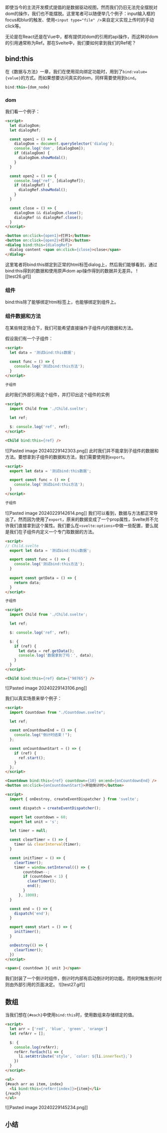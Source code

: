 

即使当今的主流开发模式提倡的是数据驱动视图，然而我们仍旧无法完全摆脱对dom的操作，我们也不能摆脱。这里笔者可以随便举几个例子：input输入框的focus和blur的触发、使用`<input type="file" />`来自定义实现上传时的手动click等。

无论是在React还是在Vue中，都有提供对dom的引用的api操作，而这种对dom的引用通常称为Ref。那在Svelte中，我们要如何拿到我们的Ref呢？
## bind:this

在《数据与方法》一章，我们在使用双向绑定功能时，用到了`bind:value={value}`的方式。而如果想要访问真实的dom，同样需要使用到`bind`。

```javascript
bind:this={dom_node}
```

### dom
我们看一个例子：
```html
<script>
  let dialogDom;
  let dialogRef;

  const open1 = () => {
    dialogDom = document.querySelector('dialog');
    console.log('dom', [dialogDom]);
    if (dialogDom) {
      dialogDom.showModal();
    }
  }

  const open2 = () => {
    console.log('ref', [dialogRef]);
    if (dialogRef) {
      dialogRef.showModal();
    }
  }

  const close = () => {
    dialogDom && dialogDom.close();
    dialogRef && dialogRef.close();
  }
</script>

<button on:click={open1}>打开1</button>
<button on:click={open2}>打开2</button>
<dialog bind:this={dialogRef}>
  dialog content <span on:click={close}>close</span>
</dialog>
```
这里笔者将bind:this绑定到正常的html标签dialog上，然后我们能够看到，通过bind:this得到的数据和使用原声dom api操作得到的数据并无差异。
![[test26.gif]]

### 组件
bind:this除了能够绑定html标签上，也能够绑定到组件上。

### 组件数据和方法
在某些特定场合下，我们可能希望直接操作子组件内的数据和方法。

假设我们有一个子组件：
```html
<script>
  let data = '测试bind:this数据';

  const func = () => {
    console.log('测试bind:this方法');
  }
</script>

子组件
```

此时我们外部引用这个组件，并打印出这个组件的实例
```html
<script>
  import Child from './Child.svelte';

  let ref;

  $: console.log('ref', ref);
</script>

<Child bind:this={ref} />
```

![[Pasted image 20240229142303.png]]
此时我们并不能拿到子组件的数据和方法。要想拿到子组件的数据和方法，我们需要使用到`export`。
```html
<script>
  export let data = '测试bind:this数据';

  export const func = () => {
    console.log('测试bind:this方法');
  }
</script>

子组件
```
![[Pasted image 20240229142614.png]]
我们可以看到，数据与方法都正常导出了。然而因为使用了`export`，原来的数据变成了一个prop属性，Svelte并不允许我们直接拿到这个属性。我们要么在`<svelte:options>`中做一些配置，要么就是我们在子组件内定义一个专门取数据的方法。
```html
<script>
// Child.svelte
  export let data = '测试bind:this数据';

  export const func = () => {
    console.log('测试bind:this方法');
  }
  
  export const getData = () => {
    return data;
  }
</script>

子组件
```

```html
<script>
  import Child from './Child.svelte';

  let ref;

  $: console.log('ref', ref);

  $: {
    if (ref) {
      let data = ref.getData();
      console.log('数据拿到了吗：', data);
    }
  }
</script>

<Child bind:this={ref} data={'98765'} />
```
![[Pasted image 20240229143106.png]]

我们以真实场景来举个例子：
```html
<script>
  import Countdown from "./Countdown.svelte";

  let ref;

  const onCountdownEnd = () => {
    console.log("倒计时结束！");
  };

  const onCountdownStart = () => {
    if (ref) {
      ref.start();
    }
  };
</script>

<Countdown bind:this={ref} countdown={10} on:end={onCountdownEnd} />
<button on:click={onCountdownStart}>开始倒计时</button>
```

```html
<script>
  import { onDestroy, createEventDispatcher } from 'svelte';

  const dispatch = createEventDispatcher();

  export let countdown = 60;
  export let unit = 's';

  let timer = null;

  const clearTimer = () => {
    timer && clearInterval(timer);
  }

  const initTimer = () => {
    clearTimer();
    timer = window.setInterval(() => {
        countdown--;
        if (countdown < 1) {
          clearTimer();
          end();
        }
      }, 1000);
  }

  const end = () => {
    dispatch('end');
  }

  export const start = () => {
    initTimer();
  }

  onDestroy(() => {
    clearTimer();
  })
</script>

<span>{ countdown }{ unit }</span>
```
我们封装了一个倒计时组件，倒计时内部有启动倒计时的功能。而何时触发倒计时则由外部引用的页面决定。
![[test27.gif]]

## 数组

当我们想在`{#each}`中使用`bind:this`时，使用数组来存储绑定的值。

```html
<script>
  let arr = ['red', 'blue', 'green', 'orange']
  let refArr = [];

  $: {
    console.log(refArr);
    refArr.forEach(li => {
      li.setAttribute('style', `color: ${li.innerText};`)
    })
  }
</script>

<ul>
{#each arr as item, index}
  <li bind:this={refArr[index]}>{item}</li>
{/each}
</ul>
```

![[Pasted image 20240229145234.png]]
## 小结